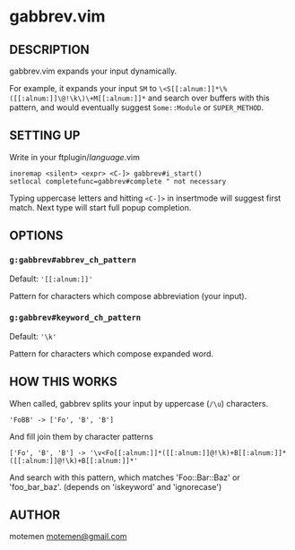 gabbrev.vim
===========

DESCRIPTION
-----------

gabbrev.vim expands your input dynamically.

For example, it expands your input `SM` to `\<S[[:alnum:]]*\%([[:alnum:]]\@!\k\)\+M[[:alnum:]]*`
and search over buffers with this pattern, and would eventually suggest `Some::Module` or `SUPER_METHOD`.

SETTING UP
----------

Write in your ftplugin/<var>language</var>.vim

	inoremap <silent> <expr> <C-]> gabbrev#i_start()
	setlocal completefunc=gabbrev#complete " not necessary

Typing uppercase letters and hitting `<C-]>` in insertmode will suggest first match. Next type will start full popup completion.

OPTIONS
-------

### `g:gabbrev#abbrev_ch_pattern`

Default: `'[[:alnum:]]'`

Pattern for characters which compose abbreviation (your input).

### `g:gabbrev#keyword_ch_pattern`

Default: `'\k'`

Pattern for characters which compose expanded word.

HOW THIS WORKS
--------------

When called, gabbrev splits your input by uppercase (`/\u`) characters.

	'FoBB' -> ['Fo', 'B', 'B']

And fill join them by character patterns

	['Fo', 'B', 'B'] -> '\v<Fo[[:alnum:]]*([[:alnum:]]@!\k)+B[[:alnum:]]*([[:alnum:]]@!\k)+B[[:alnum:]]*'

And search with this pattern, which matches 'Foo::Bar::Baz' or 'foo_bar_baz'. (depends on 'iskeyword' and 'ignorecase')

AUTHOR
------

motemen <motemen@gmail.com>
